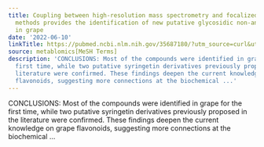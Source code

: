 ```yaml
---
title: Coupling between high-resolution mass spectrometry and focalized data-analysis
  methods provides the identification of new putative glycosidic non-anthocyanic flavonoids
  in grape
date: '2022-06-10'
linkTitle: https://pubmed.ncbi.nlm.nih.gov/35687180/?utm_source=curl&utm_medium=rss&utm_campaign=pubmed-2&utm_content=1Zkrxt7ktlCbHBXEV3v65xxSnkSWNsJ1A6Fq3gBniKhGfIUslK&fc=20210907212339&ff=20220614212038&v=2.17.6
source: metablomics[MeSH Terms]
description: 'CONCLUSIONS: Most of the compounds were identified in grape for the
  first time, while two putative syringetin derivatives previously proposed in the
  literature were confirmed. These findings deepen the current knowledge on grape
  flavonoids, suggesting more connections at the biochemical ...'
---
```

CONCLUSIONS: Most of the compounds were identified in grape for the first time, while two putative syringetin derivatives previously proposed in the literature were confirmed. These findings deepen the current knowledge on grape flavonoids, suggesting more connections at the biochemical ...